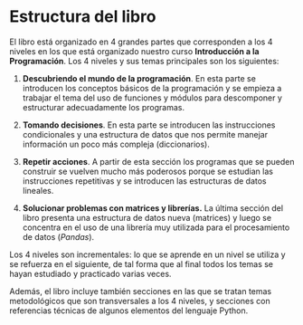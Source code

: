 # Estructura del libro

El libro está organizado en 4 grandes partes que corresponden a los 4 niveles en los que está organizado nuestro curso **Introducción a la Programación**. Los 4 niveles y sus temas principales son los siguientes:

1. **Descubriendo el mundo de la programación**.
En esta parte se introducen los conceptos básicos de la programación y se empieza a trabajar el tema del uso de funciones y módulos para descomponer y estructurar adecuadamente los programas.

2. **Tomando decisiones**.
En esta parte se introducen las instrucciones condicionales y una estructura de datos que nos permite manejar información un poco más compleja (diccionarios).

3. **Repetir acciones**.
A partir de esta sección los programas que se pueden construir se vuelven mucho más poderosos porque se estudian las instrucciones repetitivas y se introducen las estructuras de datos lineales.

4. **Solucionar problemas con matrices y librerías.**
La última sección del libro presenta una estructura de datos nueva (matrices) y luego se concentra en el uso de una librería muy utilizada para el procesamiento de datos (*Pandas*).

Los 4 niveles son incrementales: lo que se aprende en un nivel se utiliza y se refuerza en el siguiente, de tal forma que al final todos los temas se hayan estudiado y practicado varias veces.

Además, el libro incluye también secciones en las que se tratan temas metodológicos que son transversales a los 4 niveles, y secciones con referencias técnicas de algunos elementos del lenguaje Python.